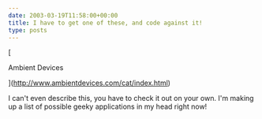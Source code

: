 ```yaml
---
date: 2003-03-19T11:58:00+00:00
title: I have to get one of these, and code against it!
type: posts
---
```

[

Ambient Devices

](http://www.ambientdevices.com/cat/index.html)

I can't even describe this, you have to check it out on your own. I'm making up a list of possible geeky applications in my head right now!
